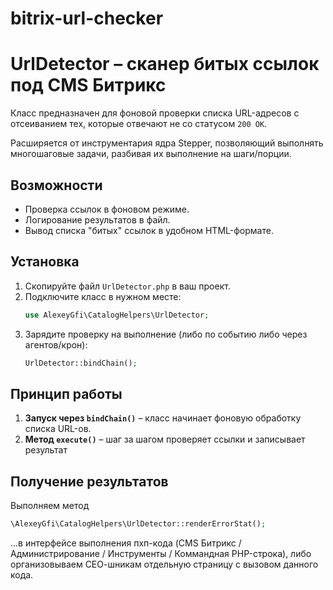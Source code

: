 # bitrix-url-checker
# UrlDetector – сканер битых ссылок под CMS Битрикс

Класс предназначен для фоновой проверки списка URL-адресов с отсеиванием тех, которые отвечают не со статусом `200 OK`.  

Расширяется от инструментария ядра Stepper, позволяющий выполнять многошаговые задачи, разбивая их выполнение на шаги/порции.  

## Возможности
- Проверка ссылок в фоновом режиме.
- Логирование результатов в файл.
- Вывод списка "битых" ссылок в удобном HTML-формате.

## Установка
1. Скопируйте файл `UrlDetector.php` в ваш проект.
2. Подключите класс в нужном месте:
   ```php
   use AlexeyGfi\CatalogHelpers\UrlDetector;
   ```
3. Зарядите проверку на выполнение (либо по событию либо через агентов/крон):
   ```php
   UrlDetector::bindChain();
   ```

## Принцип работы
1. **Запуск через `bindChain()`** – класс начинает фоновую обработку списка URL-ов.  
2. **Метод `execute()`** – шаг за шагом проверяет ссылки и записывает результат

## Получение результатов
Выполняем метод 
```php
\AlexeyGfi\CatalogHelpers\UrlDetector::renderErrorStat();
```
...в интерфейсе выполнения пхп-кода (CMS Битрикс / Администрирование / Инструменты / Коммандная PHP-строка), либо организовываем СЕО-шникам отдельную страницу с вызовом данного кода.
